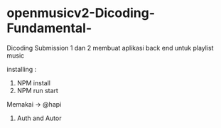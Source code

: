 # openmusicv2-Dicoding-Fundamental-

Dicoding Submission 1 dan 2 membuat aplikasi back end untuk playlist music

installing :
1. NPM install
2. NPM run start

Memakai -> @hapi 
1. Auth and Autor 
